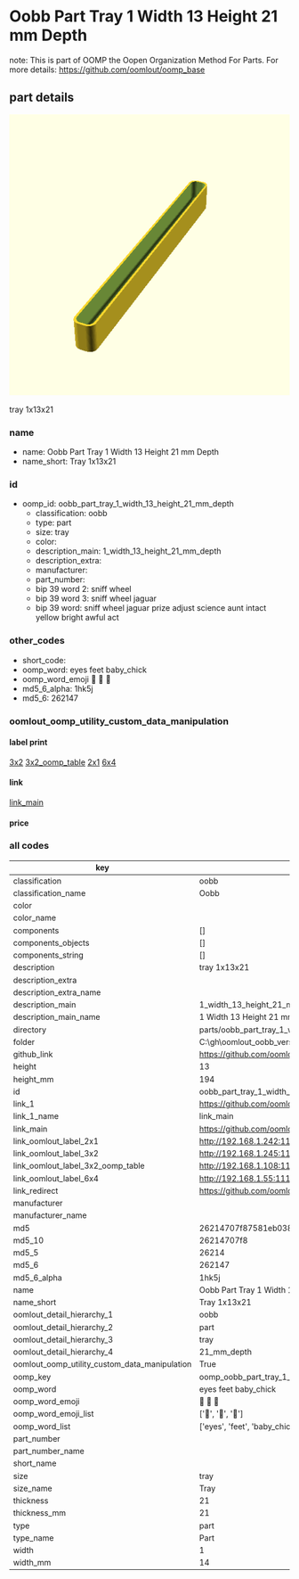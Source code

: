 # Oobb Part Tray 1 Width 13 Height 21 mm Depth  

note: This is part of OOMP the Oopen Organization Method For Parts. For more details: https://github.com/oomlout/oomp_base

##  part details
  

[![](3dpr.png)](3dpr.png)

tray 1x13x21



### name
* name: Oobb Part Tray 1 Width 13 Height 21 mm Depth
* name_short: Tray 1x13x21 
### id
* oomp_id: oobb_part_tray_1_width_13_height_21_mm_depth
  * classification: oobb
  * type: part
  * size: tray
  * color: 
  * description_main: 1_width_13_height_21_mm_depth
  * description_extra: 
  * manufacturer: 
  * part_number: 
  * bip 39 word 2: sniff wheel
  * bip 39 word 3: sniff wheel jaguar
  * bip 39 word: sniff wheel jaguar prize adjust science aunt intact yellow bright awful act

### other_codes
* short_code: 
* oomp_word: eyes feet baby_chick
* oomp_word_emoji :eyes: :feet: :baby_chick:
* md5_6_alpha: 1hk5j
* md5_6: 262147






### oomlout_oomp_utility_custom_data_manipulation
#### label print
[3x2](http://192.168.1.245:1112/?label=oomp%201hk5j)
[3x2_oomp_table](http://192.168.1.108:1112/?label=oomp%201hk5j)
[2x1](http://192.168.1.242:1112/?label=oomp%201hk5j)
[6x4](http://192.168.1.55:1112/?label=oomp%201hk5j)    

#### link

[link_main](https://github.com/oomlout/oomlout_oobb_version_4_generated_parts/tree/main/navigation_oomp/oobb/part/tray/1_width_13_height_21_mm_depth/part)                              

#### price







### all codes 
| key | value |  
| --- | --- |  
| classification | oobb |  
| classification_name | Oobb |  
| color |  |  
| color_name |  |  
| components | [] |  
| components_objects | [] |  
| components_string | [] |  
| description | tray 1x13x21 |  
| description_extra |  |  
| description_extra_name |  |  
| description_main | 1_width_13_height_21_mm_depth |  
| description_main_name | 1 Width 13 Height 21 mm Depth |  
| directory | parts/oobb_part_tray_1_width_13_height_21_mm_depth |  
| folder | C:\gh\oomlout_oobb_version_4_generated_parts\parts\oobb_part_tray_1_width_13_height_21_mm_depth |  
| github_link | https://github.com/oomlout/oomlout_oomp_part_src/tree/main/parts/oobb_part_tray_1_width_13_height_21_mm_depth |  
| height | 13 |  
| height_mm | 194 |  
| id | oobb_part_tray_1_width_13_height_21_mm_depth |  
| link_1 | https://github.com/oomlout/oomlout_oobb_version_4_generated_parts/tree/main/navigation_oomp/oobb/part/tray/1_width_13_height_21_mm_depth/part |  
| link_1_name | link_main |  
| link_main | https://github.com/oomlout/oomlout_oobb_version_4_generated_parts/tree/main/navigation_oomp/oobb/part/tray/1_width_13_height_21_mm_depth/part |  
| link_oomlout_label_2x1 | http://192.168.1.242:1112/?label=oomp%201hk5j |  
| link_oomlout_label_3x2 | http://192.168.1.245:1112/?label=oomp%201hk5j |  
| link_oomlout_label_3x2_oomp_table | http://192.168.1.108:1112/?label=oomp%201hk5j |  
| link_oomlout_label_6x4 | http://192.168.1.55:1112/?label=oomp%201hk5j |  
| link_redirect | https://github.com/oomlout/oomlout_oobb_version_4_generated_parts/tree/main/parts/oobb_tray_01_13_21 |  
| manufacturer |  |  
| manufacturer_name |  |  
| md5 | 26214707f87581eb0381cab4ee7e866b |  
| md5_10 | 26214707f8 |  
| md5_5 | 26214 |  
| md5_6 | 262147 |  
| md5_6_alpha | 1hk5j |  
| name | Oobb Part Tray 1 Width 13 Height 21 mm Depth |  
| name_short | Tray 1x13x21  |  
| oomlout_detail_hierarchy_1 | oobb |  
| oomlout_detail_hierarchy_2 | part |  
| oomlout_detail_hierarchy_3 | tray |  
| oomlout_detail_hierarchy_4 | 21_mm_depth |  
| oomlout_oomp_utility_custom_data_manipulation | True |  
| oomp_key | oomp_oobb_part_tray_1_width_13_height_21_mm_depth |  
| oomp_word | eyes feet baby_chick |  
| oomp_word_emoji | :eyes: :feet: :baby_chick: |  
| oomp_word_emoji_list | [':eyes:', ':feet:', ':baby_chick:'] |  
| oomp_word_list | ['eyes', 'feet', 'baby_chick'] |  
| part_number |  |  
| part_number_name |  |  
| short_name |  |  
| size | tray |  
| size_name | Tray |  
| thickness | 21 |  
| thickness_mm | 21 |  
| type | part |  
| type_name | Part |  
| width | 1 |  
| width_mm | 14 |  
